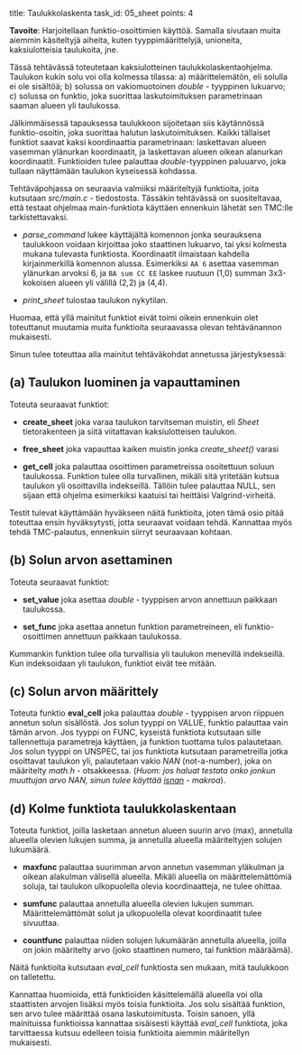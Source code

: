 title: Taulukkolaskenta
task_id: 05_sheet
points: 4


**Tavoite**: Harjoitellaan funktio-osoittimien käyttöä. Samalla
sivutaan muita aiemmin käsiteltyjä aiheita, kuten tyyppimäärittelyjä,
unioneita, kaksiulotteisia taulukoita, jne.

Tässä tehtävässä toteutetaan kaksiulotteinen
taulukkolaskentaohjelma. Taulukon kukin solu voi olla kolmessa
tilassa: a) määrittelemätön, eli solulla ei ole sisältöä; b) solussa
on vakiomuotoinen *double* - tyyppinen lukuarvo; c) solussa on
funktio, joka suorittaa laskutoimituksen parametrinaan saaman alueen
yli taulukossa.

Jälkimmäisessä tapauksessa taulukkoon sijoitetaan siis käytännössä
funktio-osoitin, joka suorittaa halutun laskutoimituksen. Kaikki
tällaiset funktiot saavat kaksi koordinaattia parametrinaan:
laskettavan alueen vasemman ylänurkan koordinaatit, ja laskettavan
alueen oikean alanurkan koordinaatit. Funktioiden tulee palauttaa
*double*-tyyppinen paluuarvo, joka tullaan näyttämään taulukon
kyseisessä kohdassa.

Tehtäväpohjassa on seuraavia valmiiksi määriteltyjä funktioita, joita
kutsutaan *src/main.c* - tiedostosta. Tässäkin tehtävässä on
suositeltavaa, että testaat ohjelmaa main-funktiota käyttäen ennenkuin
lähetät sen TMC:lle tarkistettavaksi.

  * *parse_command* lukee käyttäjältä komennon jonka seurauksena
    taulukkoon voidaan kirjoittaa joko staattinen lukuarvo, tai yksi
    kolmesta mukana tulevasta funktiosta. Koordinaatit ilmaistaan
    kahdella kirjainmerkillä komennon alussa. Esimerkiksi `AA 6`
    asettaa vasemman ylänurkan arvoksi 6, ja `BA sum CC EE` laskee
    ruutuun (1,0) summan 3x3-kokoisen alueen yli välillä (2,2) ja
    (4,4).

  * *print_sheet* tulostaa taulukon nykytilan.

Huomaa, että yllä mainitut funktiot eivät toimi oikein ennenkuin olet
toteuttanut muutamia muita funktioita seuraavassa olevan tehtävänannon
mukaisesti.

Sinun tulee toteuttaa alla mainitut tehtäväkohdat annetussa järjestyksessä:

(a) Taulukon luominen ja vapauttaminen
--------------------------------------------

Toteuta seuraavat funktiot:

  * **create_sheet** joka varaa taulukon tarvitseman muistin, eli
    *Sheet* tietorakenteen ja siitä viitattavan kaksiulotteisen taulukon.

  * **free_sheet** joka vapauttaa kaiken muistin jonka
    *create_sheet()* varasi

  * **get_cell** joka palauttaa osoittimen parametreissa osoitettuun
    soluun taulukossa. Funktion tulee olla turvallinen, mikäli sitä
    yritetään kutsua taulukon yli osoittavilla indekseillä. Tällöin
    tulee palauttaa NULL, sen sijaan että ohjelma esimerkiksi kaatuisi
    tai heittäisi Valgrind-virheitä.

Testit tulevat käyttämään hyväkseen näitä funktioita, joten tämä osio
pitää toteuttaa ensin hyväksytysti, jotta seuraavat voidaan
tehdä. Kannattaa myös tehdä TMC-palautus, ennenkuin siirryt seuraavaan
kohtaan.

(b) Solun arvon asettaminen
-------------------------------------

Toteuta seuraavat funktiot:

  * **set_value** joka asettaa *double* - tyyppisen arvon annettuun
    paikkaan taulukossa.

  * **set_func** joka asettaa annetun funktion parametreineen, eli
    funktio-osoittimen annettuun paikkaan taulukossa.

Kummankin funktion tulee olla turvallisia yli taulukon menevillä
indekseillä. Kun indeksoidaan yli taulukon, funktiot eivät tee mitään.


(c) Solun arvon määrittely
---------------------------

Toteuta funktio **eval_cell** joka palauttaa *double* - tyyppisen
arvon riippuen annetun solun sisällöstä. Jos solun tyyppi on VALUE,
funktio palauttaa vain tämän arvon. Jos tyyppi on FUNC, kyseistä
funktiota kutsutaan sille tallennettuja parametreja käyttäen, ja
funktion tuottama tulos palautetaan. Jos solun tyyppi on UNSPEC, tai
jos funktiota kutsutaan parametreilla jotka osoittavat taulukon yli,
palautetaan vakio *NAN* (not-a-number), joka on määritelty *math.h* -
otsakkeessa. (*Huom: jos haluat testata onko jonkun muuttujan arvo
NAN, sinun tulee käyttää [isnan] - makroa*).


[isnan]: http://linux.die.net/man/3/isnan

(d) Kolme funktiota taulukkolaskentaan
---------------------------------

Toteuta funktiot, joilla lasketaan annetun alueen suurin arvo (max),
annetulla alueella olevien lukujen summa, ja annetulla alueella
määriteltyjen solujen lukumäärä.

  * **maxfunc** palauttaa suurimman arvon annetun vasemman yläkulman
    ja oikean alakulman välisellä alueella. Mikäli alueella on
    määrittelemättömiä soluja, tai taulukon ulkopuolella olevia
    koordinaatteja, ne tulee ohittaa.

  * **sumfunc** palauttaa annetulla alueella olevien lukujen
    summan. Määrittelemättömät solut ja ulkopuolella olevat
    koordinaatit tulee sivuuttaa.

  * **countfunc** palauttaa niiden solujen lukumäärän annetulla
    alueella, joilla on jokin määritelty arvo (joko staattinen numero,
    tai funktion määräämä).

Näitä funktioita kutsutaan *eval_cell* funktiosta sen mukaan, mitä
taulukkoon on talletettu.

Kannattaa huomioida, että funktioiden käsittelemällä alueella voi olla
staattisten arvojen lisäksi myös toisia funktioita. Jos solu sisältää
funktion, sen arvo tulee määrittää osana laskutoimitusta. Toisin
sanoen, yllä mainituissa funktioissa kannattaa sisäisesti käyttää
*eval_cell* funktiota, joka tarvittaessa kutsuu edelleen toisia
funktioita aiemmin määritellyn mukaisesti.
